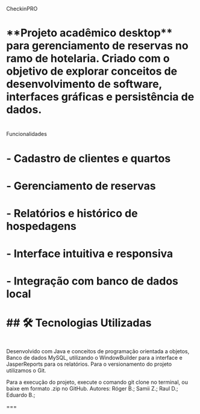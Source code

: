 CheckinPRO

# 

# \*\*Projeto acadêmico desktop\*\* para gerenciamento de reservas no ramo de hotelaria. Criado com o objetivo de explorar conceitos de desenvolvimento de software, interfaces gráficas e persistência de dados.

# 

Funcionalidades

# 

# \- Cadastro de clientes e quartos

# \- Gerenciamento de reservas

# \- Relatórios e histórico de hospedagens

# \- Interface intuitiva e responsiva

# \- Integração com banco de dados local

# 

# \## 🛠️ Tecnologias Utilizadas

# 

Desenvolvido com Java e conceitos de programação orientada a objetos, Banco de dados MySQL, utilizando o WindowBuilder para a interface e JasperReports para os relatórios. Para o versionamento do projeto utilizamos o Git.


Para a execução do projeto, execute o comando git clone no terminal, ou baixe em formato .zip no GitHub.
Autores: Róger B.; Samii Z.; Raul D.; Eduardo B.;

===

